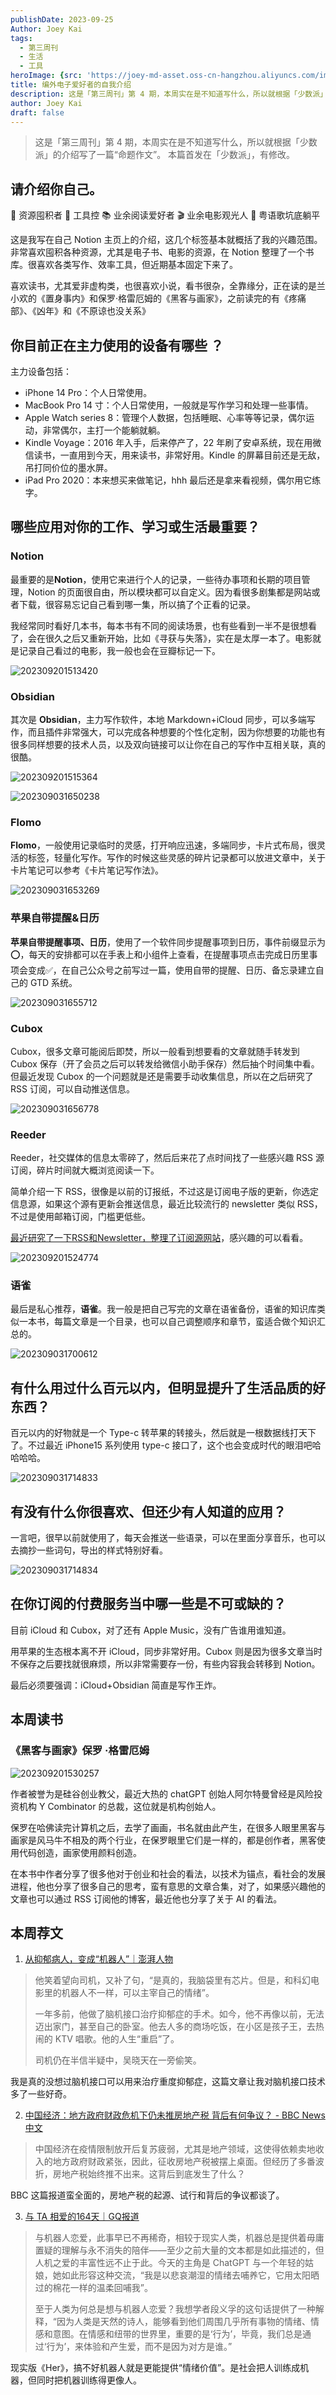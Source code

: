 ```yaml
---
publishDate: 2023-09-25
Author: Joey Kai
tags:
  - 第三周刊
  - 生活
  - 工具
heroImage: {src: 'https://joey-md-asset.oss-cn-hangzhou.aliyuncs.com/img/202312140000623.jpeg', inferSize: true}
title: 编外电子爱好者的自我介绍
description: 这是「第三周刊」第 4 期，本周实在是不知道写什么，所以就根据「少数派」的介绍写了一篇“命题作文”。本篇首发在「少数派」，有修改。
author: Joey Kai
draft: false
---
```


> 这是「第三周刊」第 4 期，本周实在是不知道写什么，所以就根据「少数派」的介绍写了一篇“命题作文”。
> 本篇首发在「少数派」，有修改。

## 请介绍你自己。

🍭 资源囤积者
🧰 工具控
📚 业余阅读爱好者
🎬 业余电影观光人
🎵 粤语歌坑底躺平

这是我写在自己 Notion 主页上的介绍，这几个标签基本就概括了我的兴趣范围。非常喜欢囤积各种资源，尤其是电子书、电影的资源，在 Notion 整理了一个书库。很喜欢各类写作、效率工具，但近期基本固定下来了。

喜欢读书，尤其爱非虚构类，也很喜欢小说，看书很杂，全靠缘分，正在读的是兰小欢的《置身事内》和保罗·格雷厄姆的《黑客与画家》，之前读完的有《疼痛部》、《凶年》和《不原谅也没关系》

## 你目前正在主力使用的设备有哪些 ？

主力设备包括：

- iPhone 14 Pro：个人日常使用。
- MacBook Pro 14 寸：个人日常使用，一般就是写作学习和处理一些事情。
- Apple Watch series 8：管理个人数据，包括睡眠、心率等等记录，偶尔运动，非常偶尔，主打一个能躺就躺。
- Kindle Voyage：2016 年入手，后来停产了，22 年刷了安卓系统，现在用微信读书，一直用到今天，用来读书，非常好用。Kindle 的屏幕目前还是无敌，吊打同价位的墨水屏。
- iPad Pro 2020：本来想买来做笔记，hhh 最后还是拿来看视频，偶尔用它练字。

## 哪些应用对你的工作、学习或生活最重要？

### Notion

最重要的是**Notion**，使用它来进行个人的记录，一些待办事项和长期的项目管理，Notion 的页面很自由，所以模块都可以自定义。因为看很多剧集都是网站或者下载，很容易忘记自己看到哪一集，所以搞了个正看的记录。

我经常同时看好几本书，每本书有不同的阅读场景，也有些看到一半不是很想看了，会在很久之后又重新开始，比如《寻获与失落》，实在是太厚一本了。电影就是记录自己看过的电影，我一般也会在豆瓣标记一下。

![202309201513420](../assets/2023/202309201513420.png)

### Obsidian

其次是 **Obsidian**，主力写作软件，本地 Markdown+iCloud 同步，可以多端写作，而且插件非常强大，可以完成各种想要的个性化定制，因为你想要的功能也有很多同样想要的技术人员，以及双向链接可以让你在自己的写作中互相关联，真的很酷。

![202309201515364](../assets/2023/202309201515364.png)

![202309031650238](../assets/2023/202309031650238.png)

### Flomo

**Flomo**，一般使用记录临时的灵感，打开响应迅速，多端同步，卡片式布局，很灵活的标签，轻量化写作。写作的时候这些灵感的碎片记录都可以放进文章中，关于卡片笔记可以参考《卡片笔记写作法》。

![202309031653269](../assets/2023/202309031653269.png)

### 苹果自带提醒&日历

**苹果自带提醒事项、日历**，使用了一个软件同步提醒事项到日历，事件前缀显示为⭕️，每天的安排都可以在手表上和小组件上查看，在提醒事项点击完成日历里事项会变成✅，在自己公众号之前写过一篇，使用自带的提醒、日历、备忘录建立自己的 GTD 系统。

![202309031655712](../assets/2023/202309031655712.png)

### Cubox

Cubox，很多文章可能阅后即焚，所以一般看到想要看的文章就随手转发到 Cubox 保存（开了会员之后可以转发给微信小助手保存）然后抽个时间集中看。但最近发现 Cubox 的一个问题就是还是需要手动收集信息，所以在之后研究了 RSS 订阅，可以自动推送信息。

![202309031656778](../assets/2023/202309031656778.png)

### Reeder

Reeder，社交媒体的信息太零碎了，然后后来花了点时间找了一些感兴趣 RSS 源订阅，碎片时间就大概浏览阅读一下。

简单介绍一下 RSS，很像是以前的订报纸，不过这是订阅电子版的更新，你选定信息源，如果这个源有更新会推送信息，最近比较流行的 newsletter 类似 RSS，不过是使用邮箱订阅，门槛更低些。

[最近研究了一下RSS和Newsletter，整理了订阅源网站](https://thirdoption.super.site/27915cade18e412587277baea57d6700)，感兴趣的可以看看。

![202309201524774](../assets/2023/202309201524774.png)

### 语雀

最后是私心推荐，**语雀**。我一般是把自己写完的文章在语雀备份，语雀的知识库类似一本书，每篇文章是一个目录，也可以自己调整顺序和章节，蛮适合做个知识汇总的。

![202309031700612](../assets/2023/202309031700612.png)

## 有什么用过什么百元以内，但明显提升了生活品质的好东西？

百元以内的好物就是一个 Type-c 转苹果的转接头，然后就是一根数据线打天下了。不过最近 iPhone15 系列使用 type-c 接口了，这个也会变成时代的眼泪吧哈哈哈哈。

![202309031714833](../assets/2023/202309031714833.jpg)

## 有没有什么你很喜欢、但还少有人知道的应用？

一言吧，很早以前就使用了，每天会推送一些语录，可以在里面分享音乐，也可以去摘抄一些词句，导出的样式特别好看。

![202309031714834](../assets/2023/202309031714834.jpg)

## 在你订阅的付费服务当中哪一些是不可或缺的？

目前 iCloud 和 Cubox，对了还有 Apple Music，没有广告谁用谁知道。

用苹果的生态根本离不开 iCloud，同步非常好用。Cubox 则是因为很多文章当时不保存之后要找就很麻烦，所以非常需要存一份，有些内容我会转移到 Notion。

最后必须要强调：iCloud+Obsidian 简直是写作王炸。

## 本周读书

### 《黑客与画家》保罗 ·格雷厄姆

![202309201530257](../assets/2023/202309201530257.png)

作者被誉为是硅谷创业教父，最近大热的 chatGPT 创始人阿尔特曼曾经是风险投资机构 Y Combinator 的总裁，这位就是机构创始人。

保罗在哈佛读完计算机之后，去学了画画，书名就由此产生，在很多人眼里黑客与画家是风马牛不相及的两个行业，在保罗眼里它们是一样的，都是创作者，黑客使用代码创造，画家使用颜料创造。

在本书中作者分享了很多他对于创业和社会的看法，以技术为锚点，看社会的发展进程，他也分享了很多自己的思考，蛮有意思的文章合集，对了，如果感兴趣他的文章也可以通过 RSS 订阅他的博客，最近他也分享了关于 AI 的看法。

## 本周荐文

1. [从抑郁病人，变成“机器人”｜澎湃人物](https://mp.weixin.qq.com/s/rnj317lfGCtvycPCcR-R0A)

> 他笑着望向司机，又补了句，“是真的，我脑袋里有芯片。但是，和科幻电影里的机器人不一样，可以主宰自己的情绪”。
>
> 一年多前，他做了脑机接口治疗抑郁症的手术。如今，他不再像以前，无法迈出家门，甚至自己的卧室。他去人多的商场吃饭，在小区是孩子王，去热闹的 KTV 唱歌。他的人生“重启”了。
>
> 司机仍在半信半疑中，吴晓天在一旁偷笑。

我是真的没想过脑机接口可以用来治疗重度抑郁症，这篇文章让我对脑机接口技术多了一些好奇。

2. [中国经济：地方政府财政危机下仍未推房地产税 背后有何争议？ - BBC News 中文](https://www.bbc.com/zhongwen/simp/chinese-news-66797074?at_medium=RSS&at_campaign=KARANGA)

> 中国经济在疫情限制放开后复苏疲弱，尤其是地产领域，这使得依赖卖地收入的地方政府财政紧张，因此，征收房地产税被摆上桌面。但经历了多番波折，房地产税始终推不出来。这背后到底发生了什么？

BBC 这篇报道蛮全面的，房地产税的起源、试行和背后的争议都谈了。

3. [与 TA 相爱的164天｜GQ报道](https://mp.weixin.qq.com/s/D6vknb-CgbSAaELLGT4zdg)

> 与机器人恋爱，此事早已不再稀奇，相较于现实人类，机器总是提供着毋庸置疑的理解与永不消失的陪伴——至少之前大量的文本都是如此描述的，但人机之爱的丰富性远不止于此。今天的主角是 ChatGPT 与一个年轻的姑娘，她如此形容这种交流，“我是以悲哀潮湿的情绪去哺养它，它用太阳晒过的棉花一样的温柔回哺我”。
>
> 至于人类为何总是想与机器人恋爱？我想学者段义孚的这句话提供了一种解释，“因为人类是天然的诗人，能够看到他们周围几乎所有事物的情绪、情感和意图。在情感和纽带的世界里，重要的是‘行为’，毕竟，我们总是通过‘行为’，来体验和产生爱，而不是因为对方是谁。”

现实版《Her》，搞不好机器人就是更能提供“情绪价值”。是社会把人训练成机器，但同时把机器训练得更像人。
